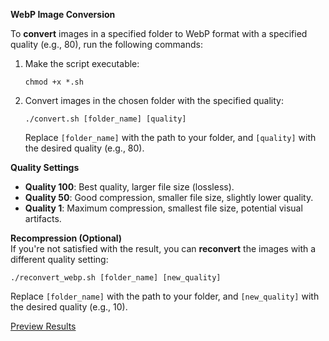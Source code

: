 **WebP Image Conversion**

To **convert** images in a specified folder to WebP format with a specified quality (e.g., 80), run the following commands:

1. Make the script executable:
   ```
   chmod +x *.sh
   ```

2. Convert images in the chosen folder with the specified quality:
   ```
   ./convert.sh [folder_name] [quality]
   ```
   Replace `[folder_name]` with the path to your folder, and `[quality]` with the desired quality (e.g., 80).

**Quality Settings**  
- **Quality 100**: Best quality, larger file size (lossless).  
- **Quality 50**: Good compression, smaller file size, slightly lower quality.  
- **Quality 1**: Maximum compression, smallest file size, potential visual artifacts.  

**Recompression (Optional)**  
If you're not satisfied with the result, you can **reconvert** the images with a different quality setting:

```
./reconvert_webp.sh [folder_name] [new_quality]
```
Replace `[folder_name]` with the path to your folder, and `[new_quality]` with the desired quality (e.g., 10).

[Preview Results](PreviewResults/README.md)

